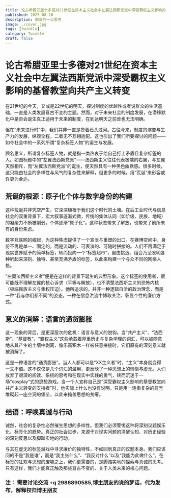 ```yaml
---
title: 论古希腊亚里士多德对21世纪在资本主义社会中左翼法西斯党派中深受霸权主义影响的基督教堂向共产主义转变
published: 2025-08-16
description: 朋友的一点思考
image: ./cover.jpg
tags: [twinkle]
category: Twinkle
draft: false
---
```


# 论古希腊亚里士多德对21世纪在资本主义社会中左翼法西斯党派中深受霸权主义影响的基督教堂向共产主义转变



在21世纪的今天，又或是22世纪的明天，探讨制度的优越性或者说群众的生活基础，一直是人类发展亘古不变的主题。然而，对于未来社会的制度发展，在潜移默化中是否会诞生真正适用于未来的制度，在到达明天之前谁也无法明确。



但在“未来进行时”中，我们并非一直是摸着石头过河。古往今来，制度的演变与生产力的发展，纵观全程，二者无不互相适配。这也引出了我们所要探讨的问题——如今社会中的一系列所谓“复杂标签人物”的诞生与发展。



顾名思义，所谓复杂标签人物，就是指一类热衷于给自己打上矛盾且复杂标签的人。如图标题中的“左翼法西斯党派”——法西斯主义往往代表极端的右翼，与左翼天然相斥，而“左翼法西斯党派”的诞生，便天然具有一种黑色幽默感。很多时候，这只能由社会的多样性与风气的复杂性来解释，但更多的时候，用“荒诞”来形容或许更为合适。



## 荒诞的根源：原子化个体与数字身份的构建

这种荒诞并非凭空产生，它深深植根于我们这个时代的土壤。在后工业时代与信息社会的双重背景下，宏大叙事逐渐式微，传统的集体认同（如阶级、民族、地域）的凝聚力不断被削弱，个体逐渐“原子化”。这种状态带来了解放，也带来了前所未有的身份焦虑。



数字互联网的崛起，为这种焦虑提供了一个宣泄与重塑的出口。在赛博空间中，身份不再是单一、固定的，而是流动的、可表演的、可随时拼接的。人们不再满足于现实世界赋予的简单标签，转而投向一个“标签超市”，自由挑选、组合乃至发明各种听起来深刻、独特、甚至充满矛盾的标签，以此来构建一个与众不同的网络人格。



“左翼法西斯主义者”便是在这样的背景下诞生的典型形象。这个标签的使用者，很可能既不理解左翼的核心诉求（平等与解放），也不清楚法西斯主义的恐怖内核（极端民族主义与集权压迫）。他所追求的，并非一种逻辑自洽的政治理念，而是一种“我与你们都不同”的姿态，一种在信息洪流中博取关注、彰显个性的廉价方式。



## 意义的消解：语言的通货膨胀

这一现象的背后，是更深层次的危机：语言与意义的脱钩。当“共产主义”、“法西斯”、“基督教”、“霸权主义”这些承载着厚重历史与复杂学理的词汇，可以被随意地从其产生的土壤中剥离，像乐高积木一样被任意拼接时，它们原有的深刻意义就被消解了。



这是一种语言的“通货膨胀”。当人人都可以是“XX主义者”时，“主义”本身就变得一文不值。这不仅仅是几个词汇的滥用，更反映了一种思想上的懒惰与虚无。人们放弃了艰深的阅读、系统的思考和在现实中实践的勇气，转而沉迷于一场“cosplay”式的思想游戏。当一个人宣称自己是“深受霸权主义影响的基督教堂向共产主义转变的支持者”时，他实际上什么也没有说明，只是用一连串复杂的符号堆砌起一座空洞的堡垒，以此来掩盖思想的贫瘠。



## 结语：呼唤真诚与行动

诚然，社会的复杂性必然催生思想的多样性。但我们必须警惕这种将深刻议题娱乐化、标签化的趋势。真正的社会进步，来源于对现实问题的清醒认知、对历史经验的深刻反思以及脚踏实地的行动。



与其在虚无的标签游戏中寻求廉价的独特性，不如回到真正的议题本身。我们应该问的不是“我是谁”，而是“我主张什么”、“我反对什么”以及“我能为此做什么”。在标签的狂欢与思想的废墟之上，我们更需要的，是脚踏实地的探索与真诚的思考。只有这样，我们才能真正触及那些亘古不变的、关于人类未来的核心问题。



### 注： 需要讨论交流 +q 2986890585,博主朋友的说的梦话，代为发布，解释权归博主朋友








